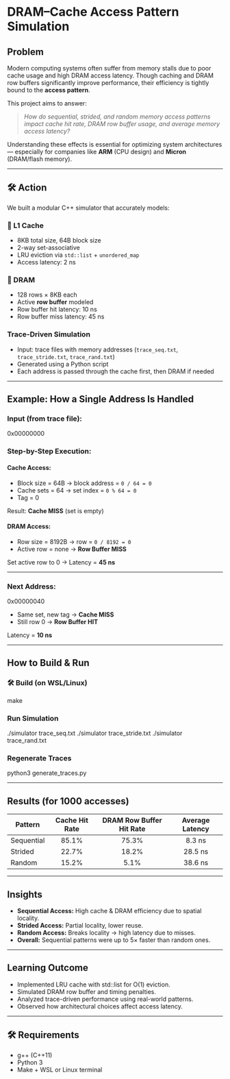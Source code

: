 # DRAM–Cache Access Pattern Simulation

##  Problem

Modern computing systems often suffer from memory stalls due to poor cache usage and high DRAM access latency. Though caching and DRAM row buffers significantly improve performance, their efficiency is tightly bound to the **access pattern**.

This project aims to answer:

>  *How do sequential, strided, and random memory access patterns impact cache hit rate, DRAM row buffer usage, and average memory access latency?*

Understanding these effects is essential for optimizing system architectures — especially for companies like **ARM** (CPU design) and **Micron** (DRAM/flash memory).

---

## 🛠️ Action

We built a modular C++ simulator that accurately models:

### 🔧 L1 Cache
- 8KB total size, 64B block size
- 2-way set-associative
- LRU eviction via `std::list` + `unordered_map`
- Access latency: 2 ns

### 🔧 DRAM
- 128 rows × 8KB each
- Active **row buffer** modeled
- Row buffer hit latency: 10 ns
- Row buffer miss latency: 45 ns

###  Trace-Driven Simulation
- Input: trace files with memory addresses (`trace_seq.txt`, `trace_stride.txt`, `trace_rand.txt`)
- Generated using a Python script
- Each address is passed through the cache first, then DRAM if needed

---

##  Example: How a Single Address Is Handled

###  Input (from trace file):
0x00000000

###  Step-by-Step Execution:

####  Cache Access:
- Block size = 64B → block address = `0 / 64 = 0`
- Cache sets = 64 → set index = `0 % 64 = 0`
- Tag = 0

Result: **Cache MISS** (set is empty)

####  DRAM Access:
- Row size = 8192B → row = `0 / 8192 = 0`
- Active row = none → **Row Buffer MISS**

Set active row to 0 → Latency = **45 ns**

---

###  Next Address:

0x00000040

- Same set, new tag → **Cache MISS**
- Still row 0 → **Row Buffer HIT**

Latency = **10 ns**

---

##  How to Build & Run

### 🛠 Build (on WSL/Linux)
make

###  Run Simulation
./simulator trace_seq.txt
./simulator trace_stride.txt
./simulator trace_rand.txt

###  Regenerate Traces
python3 generate_traces.py

---

##  Results (for 1000 accesses)

| Pattern     | Cache Hit Rate | DRAM Row Buffer Hit Rate | Average Latency |
|-------------|:--------------:|:-----------------------:|:--------------:|
| Sequential  |     85.1%      |          75.3%          |     8.3 ns     |
| Strided     |     22.7%      |          18.2%          |    28.5 ns     |
| Random      |     15.2%      |          5.1%           |    38.6 ns     |

---

##  Insights

- **Sequential Access:** High cache & DRAM efficiency due to spatial locality.
- **Strided Access:** Partial locality, lower reuse.
- **Random Access:** Breaks locality → high latency due to misses.
- **Overall:** Sequential patterns were up to 5× faster than random ones.

---

##  Learning Outcome

- Implemented LRU cache with std::list for O(1) eviction.
- Simulated DRAM row buffer and timing penalties.
- Analyzed trace-driven performance using real-world patterns.
- Observed how architectural choices affect access latency.

---

## 🛠 Requirements

- g++ (C++11)
- Python 3
- Make + WSL or Linux terminal










